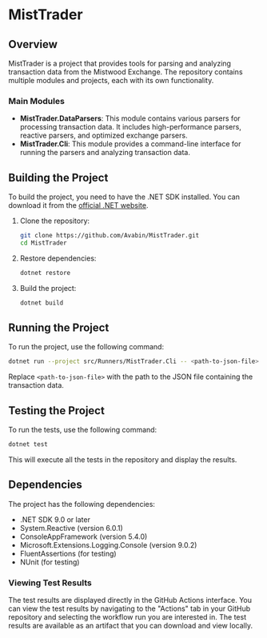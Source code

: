 # MistTrader

## Overview

MistTrader is a project that provides tools for parsing and analyzing transaction data from the Mistwood Exchange. The repository contains multiple modules and projects, each with its own functionality.

### Main Modules

- **MistTrader.DataParsers**: This module contains various parsers for processing transaction data. It includes high-performance parsers, reactive parsers, and optimized exchange parsers.
- **MistTrader.Cli**: This module provides a command-line interface for running the parsers and analyzing transaction data.

## Building the Project

To build the project, you need to have the .NET SDK installed. You can download it from the [official .NET website](https://dotnet.microsoft.com/download).

1. Clone the repository:
   ```sh
   git clone https://github.com/Avabin/MistTrader.git
   cd MistTrader
   ```

2. Restore dependencies:
   ```sh
   dotnet restore
   ```

3. Build the project:
   ```sh
   dotnet build
   ```

## Running the Project

To run the project, use the following command:

```sh
dotnet run --project src/Runners/MistTrader.Cli -- <path-to-json-file>
```

Replace `<path-to-json-file>` with the path to the JSON file containing the transaction data.

## Testing the Project

To run the tests, use the following command:

```sh
dotnet test
```

This will execute all the tests in the repository and display the results.

## Dependencies

The project has the following dependencies:

- .NET SDK 9.0 or later
- System.Reactive (version 6.0.1)
- ConsoleAppFramework (version 5.4.0)
- Microsoft.Extensions.Logging.Console (version 9.0.2)
- FluentAssertions (for testing)
- NUnit (for testing)


### Viewing Test Results

The test results are displayed directly in the GitHub Actions interface. You can view the test results by navigating to the "Actions" tab in your GitHub repository and selecting the workflow run you are interested in. The test results are available as an artifact that you can download and view locally.

